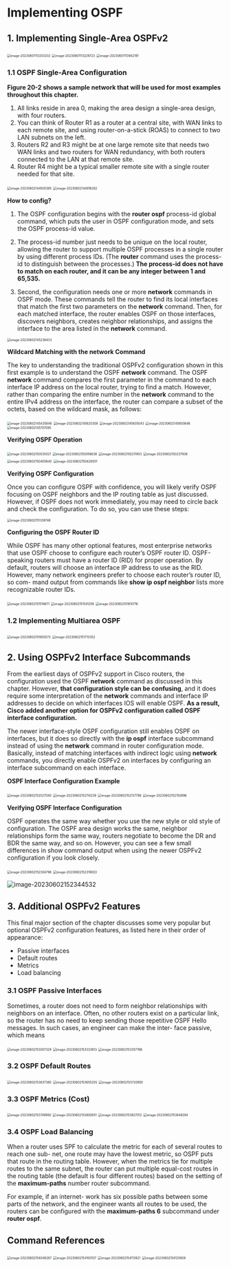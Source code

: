 # **Implementing OSPF**

## 1. **Implementing Single-Area OSPFv2**

<img src="images/image-20230601113203202.png" alt="image-20230601113203202" style="zoom:50%;" />

<img src="images/image-20230601113229723.png" alt="image-20230601113229723" style="zoom:50%;" />

<img src="images/image-20230601113942191.png" alt="image-20230601113942191" style="zoom:50%;" />

### 1.1 **OSPF Single-Area Configuration**

**Figure 20-2 shows a sample network that will be used for most examples throughout this chapter.** 

1. All links reside in area 0, making the area design a single-area design, with four routers. 
2. You can think of Router R1 as a router at a central site, with WAN links to each remote site, and using router-on-a-stick (ROAS) to connect to two LAN subnets on the left. 
3. Routers R2 and R3 might be at one large remote site that needs two WAN links and two routers for WAN redundancy, with both routers connected to the LAN at that remote site. 
4. Router R4 might be a typical smaller remote site with a single router needed for that site.

<img src="images/image-20230602144505385.png" alt="image-20230602144505385" style="zoom:50%;" />

<img src="images/image-20230602144816282.png" alt="image-20230602144816282" style="zoom:50%;" />

**How to config?**

1. The OSPF configuration begins with the **router ospf** process-id global command, which puts the user in OSPF configuration mode, and sets the OSPF process-id value.

2. The process-id number just needs to be unique on the local router, allowing the router to support multiple OSPF processes in a single router by using different process IDs. (The **router** command uses the process-id to distinguish between the processes.) **The process-id does not have to match on each router, and it can be any integer between 1 and 65,535.**
3. Second, the configuration needs one or more **network** commands in OSPF mode. These commands tell the router to find its local interfaces that match the first two parameters on the **network** command. Then, for each matched interface, the router enables OSPF on those interfaces, discovers neighbors, creates neighbor relationships, and assigns the interface to the area listed in the **network** command. 

<img src="images/image-20230602145236433.png" alt="image-20230602145236433" style="zoom:50%;" />

**Wildcard Matching with the network Command**

The key to understanding the traditional OSPFv2 configuration shown in this first example is to understand the OSPF **network** command. The OSPF **network** command compares the first parameter in the command to each interface IP address on the local router, trying to find a match. However, rather than comparing the entire number in the **network** command to the entire IPv4 address on the interface, the router can compare a subset of the octets, based on the wildcard mask, as follows:

<img src="images/image-20230602145435846.png" alt="image-20230602145435846" style="zoom:50%;" />

<img src="images/image-20230602145620309.png" alt="image-20230602145620309" style="zoom:50%;" />

<img src="images/image-20230602145635043.png" alt="image-20230602145635043" style="zoom:50%;" />

<img src="images/image-20230602145650646.png" alt="image-20230602145650646" style="zoom:50%;" />

<img src="images/image-20230602145707095.png" alt="image-20230602145707095" style="zoom:50%;" />

**Verifying OSPF Operation**

<img src="images/image-20230602150035021.png" alt="image-20230602150035021" style="zoom:50%;" />

<img src="images/image-20230602150056638.png" alt="image-20230602150056638" style="zoom:50%;" />

<img src="images/image-20230602150211903.png" alt="image-20230602150211903" style="zoom:50%;" />

<img src="images/image-20230602150237938.png" alt="image-20230602150237938" style="zoom:50%;" />

<img src="images/image-20230602150405840.png" alt="image-20230602150405840" style="zoom:50%;" />

<img src="images/image-20230602150428001.png" alt="image-20230602150428001" style="zoom:50%;" />

**Verifying OSPF Configuration**

Once you can configure OSPF with confidence, you will likely verify OSPF focusing on OSPF neighbors and the IP routing table as just discussed. However, if OSPF does not work immediately, you may need to circle back and check the configuration. To do so, you can use these steps:

<img src="images/image-20230602151339746.png" alt="image-20230602151339746" style="zoom:50%;" />

**Configuring the OSPF Router ID**

While OSPF has many other optional features, most enterprise networks that use OSPF choose to configure each router’s OSPF router ID. OSPF-speaking routers must have a router ID (RID) for proper operation. By default, routers will choose an interface IP address to use as the RID. However, many network engineers prefer to choose each router’s router ID, so com- mand output from commands like **show ip ospf neighbor** lists more recognizable router IDs.

<img src="images/image-20230602151518671.png" alt="image-20230602151518671" style="zoom:50%;" />

<img src="images/image-20230602151541259.png" alt="image-20230602151541259" style="zoom:50%;" />

<img src="images/image-20230602151610716.png" alt="image-20230602151610716" style="zoom:50%;" />

### 1.2 **Implementing Multiarea OSPF**

<img src="images/image-20230602151650573.png" alt="image-20230602151650573" style="zoom:50%;" />

<img src="images/image-20230602151713352.png" alt="image-20230602151713352" style="zoom:50%;" />



## 2. **Using OSPFv2 Interface Subcommands**

From the earliest days of OSPFv2 support in Cisco routers, the configuration used the OSPF **network** command as discussed in this chapter. However, **that configuration style can be confusing**, and it does require some interpretation of the **network** commands and interface IP addresses to decide on which interfaces IOS will enable OSPF. **As a result, Cisco added another option for OSPFv2 configuration called OSPF interface configuration.**

The newer interface-style OSPF configuration still enables OSPF on interfaces, but it does so directly with the **ip ospf** interface subcommand instead of using the **network** command in router configuration mode. Basically, instead of matching interfaces with indirect logic using **network** commands, you directly enable OSPFv2 on interfaces by configuring an interface subcommand on each interface.

**OSPF Interface Configuration Example**

<img src="images/image-20230602152027040.png" alt="image-20230602152027040" style="zoom:50%;" />

<img src="images/image-20230602152114239.png" alt="image-20230602152114239" style="zoom:50%;" />

<img src="images/image-20230602152137798.png" alt="image-20230602152137798" style="zoom:50%;" />

<img src="images/image-20230602152150996.png" alt="image-20230602152150996" style="zoom:50%;" />

**Verifying OSPF Interface Configuration**

OSPF operates the same way whether you use the new style or old style of configuration. The OSPF area design works the same, neighbor relationships form the same way, routers negotiate to become the DR and BDR the same way, and so on. However, you can see a few small differences in show command output when using the newer OSPFv2 configuration if you look closely.

<img src="images/image-20230602152304798.png" alt="image-20230602152304798" style="zoom:50%;" />

<img src="images/image-20230602152319003.png" alt="image-20230602152319003" style="zoom:50%;" />

![image-20230602152344532](images/image-20230602152344532.png)

## 3. **Additional OSPFv2 Features**

This final major section of the chapter discusses some very popular but optional OSPFv2 configuration features, as listed here in their order of appearance:

- Passive interfaces
- Default routes 
- Metrics 
- Load balancing

### 3.1 **OSPF Passive Interfaces**

Sometimes, a router does not need to form neighbor relationships with neighbors on an interface. Often, no other routers exist on a particular link, so the router has no need to keep sending those repetitive OSPF Hello messages. In such cases, an engineer can make the inter- face passive, which means

<img src="images/image-20230602153007329.png" alt="image-20230602153007329" style="zoom:50%;" />

<img src="images/image-20230602153333813.png" alt="image-20230602153333813" style="zoom:50%;" />

<img src="images/image-20230602153357766.png" alt="image-20230602153357766" style="zoom:50%;" />

### 3.2 **OSPF Default Routes**

<img src="images/image-20230602153637380.png" alt="image-20230602153637380" style="zoom:50%;" />

<img src="images/image-20230602153655255.png" alt="image-20230602153655255" style="zoom:50%;" />

<img src="images/image-20230602153720950.png" alt="image-20230602153720950" style="zoom:50%;" />



### 3.3 **OSPF Metrics (Cost)**

<img src="images/image-20230602153748992.png" alt="image-20230602153748992" style="zoom:50%;" />

<img src="images/image-20230602153800651.png" alt="image-20230602153800651" style="zoom:50%;" />

<img src="images/image-20230602153827012.png" alt="image-20230602153827012" style="zoom:50%;" />

<img src="images/image-20230602153848294.png" alt="image-20230602153848294" style="zoom:50%;" />

### 3.4 **OSPF Load Balancing**

When a router uses SPF to calculate the metric for each of several routes to reach one sub- net, one route may have the lowest metric, so OSPF puts that route in the routing table. However, when the metrics tie for multiple routes to the same subnet, the router can put multiple equal-cost routes in the routing table (the default is four different routes) based on the setting of the **maximum-paths** number router subcommand. 

For example, if an internet- work has six possible paths between some parts of the network, and the engineer wants all routes to be used, the routers can be configured with the **maximum-paths 6** subcommand under **router ospf**.



## **Command References**

<img src="images/image-20230602154046267.png" alt="image-20230602154046267" style="zoom:50%;" />

<img src="images/image-20230602154100107.png" alt="image-20230602154100107" style="zoom:50%;" />

<img src="images/image-20230602154113921.png" alt="image-20230602154113921" style="zoom:50%;" />

<img src="images/image-20230602154125608.png" alt="image-20230602154125608" style="zoom:50%;" />
